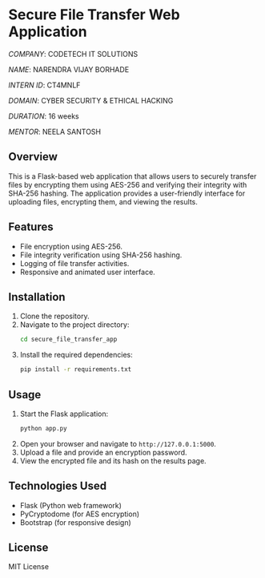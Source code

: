 # Secure File Transfer Web Application

*COMPANY*: CODETECH IT SOLUTIONS

*NAME*: NARENDRA VIJAY BORHADE

*INTERN ID*: CT4MNLF

*DOMAIN*: CYBER SECURITY & ETHICAL HACKING

*DURATION*: 16 weeks

*MENTOR*: NEELA SANTOSH

## Overview
This is a Flask-based web application that allows users to securely transfer files by encrypting them using AES-256 and verifying their integrity with SHA-256 hashing. The application provides a user-friendly interface for uploading files, encrypting them, and viewing the results.

## Features
- File encryption using AES-256.
- File integrity verification using SHA-256 hashing.
- Logging of file transfer activities.
- Responsive and animated user interface.

## Installation
1. Clone the repository.
2. Navigate to the project directory:
   ```bash
   cd secure_file_transfer_app
   ```
3. Install the required dependencies:
   ```bash
   pip install -r requirements.txt
   ```

## Usage
1. Start the Flask application:
   ```bash
   python app.py
   ```
2. Open your browser and navigate to `http://127.0.0.1:5000`.
3. Upload a file and provide an encryption password.
4. View the encrypted file and its hash on the results page.

## Technologies Used
- Flask (Python web framework)
- PyCryptodome (for AES encryption)
- Bootstrap (for responsive design)

## License
MIT License

